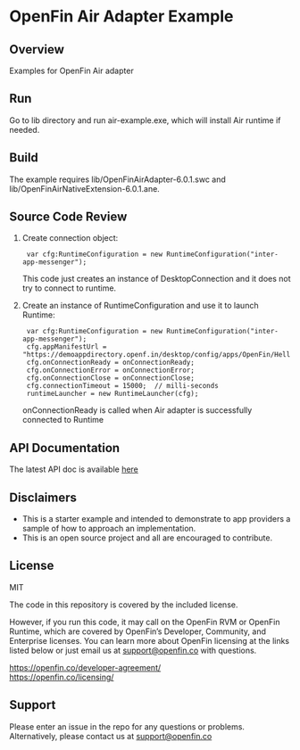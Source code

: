 # OpenFin Air Adapter Example

## Overview 
Examples for OpenFin Air adapter

## Run
Go to lib directory and run air-example.exe, which will install Air runtime if needed.

## Build
The example requires lib/OpenFinAirAdapter-6.0.1.swc and lib/OpenFinAirNativeExtension-6.0.1.ane.

## Source Code Review
1. Create connection object:

        var cfg:RuntimeConfiguration = new RuntimeConfiguration("inter-app-messenger");

    This code just creates an instance of DesktopConnection and it does not try to connect to runtime.
2. Create an instance of RuntimeConfiguration and use it to launch Runtime:

        var cfg:RuntimeConfiguration = new RuntimeConfiguration("inter-app-messenger");
        cfg.appManifestUrl = "https://demoappdirectory.openf.in/desktop/config/apps/OpenFin/HelloOpenFin/app.json";
        cfg.onConnectionReady = onConnectionReady;
        cfg.onConnectionError = onConnectionError;
        cfg.onConnectionClose = onConnectionClose;
        cfg.connectionTimeout = 15000;  // milli-seconds
        runtimeLauncher = new RuntimeLauncher(cfg);

    onConnectionReady is called when Air adapter is successfully connected to Runtime


## API Documentation
The latest API doc is available [here](https://developer.openfin.co/docs/air/6.0.1/)

## Disclaimers
* This is a starter example and intended to demonstrate to app providers a sample of how to approach an implementation. 
* This is an open source project and all are encouraged to contribute.

## License
MIT

The code in this repository is covered by the included license.

However, if you run this code, it may call on the OpenFin RVM or OpenFin Runtime, which are covered by OpenFin’s Developer, Community, and Enterprise licenses. You can learn more about OpenFin licensing at the links listed below or just email us at support@openfin.co with questions.

https://openfin.co/developer-agreement/ <br/>
https://openfin.co/licensing/

## Support
Please enter an issue in the repo for any questions or problems. 
<br> Alternatively, please contact us at support@openfin.co    
